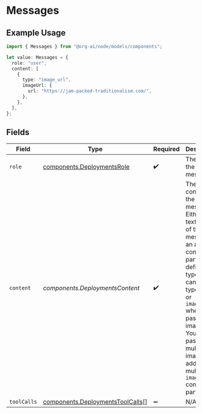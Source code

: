 # Messages

## Example Usage

```typescript
import { Messages } from "@orq-ai/node/models/components";

let value: Messages = {
  role: "user",
  content: [
    {
      type: "image_url",
      imageUrl: {
        url: "https://jam-packed-traditionalism.com/",
      },
    },
  ],
};
```

## Fields

| Field                                                                                                                                                                                                                                                                    | Type                                                                                                                                                                                                                                                                     | Required                                                                                                                                                                                                                                                                 | Description                                                                                                                                                                                                                                                              |
| ------------------------------------------------------------------------------------------------------------------------------------------------------------------------------------------------------------------------------------------------------------------------ | ------------------------------------------------------------------------------------------------------------------------------------------------------------------------------------------------------------------------------------------------------------------------ | ------------------------------------------------------------------------------------------------------------------------------------------------------------------------------------------------------------------------------------------------------------------------ | ------------------------------------------------------------------------------------------------------------------------------------------------------------------------------------------------------------------------------------------------------------------------ |
| `role`                                                                                                                                                                                                                                                                   | [components.DeploymentsRole](../../models/components/deploymentsrole.md)                                                                                                                                                                                                 | :heavy_check_mark:                                                                                                                                                                                                                                                       | The role of the prompt message                                                                                                                                                                                                                                           |
| `content`                                                                                                                                                                                                                                                                | *components.DeploymentsContent*                                                                                                                                                                                                                                          | :heavy_check_mark:                                                                                                                                                                                                                                                       | The contents of the user message. Either the text content of the message or an array of content parts with a defined type, each can be of type `text` or `image_url` when passing in images. You can pass multiple images by adding multiple `image_url` content parts.  |
| `toolCalls`                                                                                                                                                                                                                                                              | [components.DeploymentsToolCalls](../../models/components/deploymentstoolcalls.md)[]                                                                                                                                                                                     | :heavy_minus_sign:                                                                                                                                                                                                                                                       | N/A                                                                                                                                                                                                                                                                      |